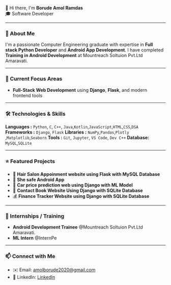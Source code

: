 👋 Hi there, I'm **Borude Amol Ramdas**  
🎓 Software Developer

---

### 🚀 About Me  
I'm a passionate Computer Engineering graduate with expertise in **Full stack Python Developer** and **Android App Development**. I have completed **Training in Android Development** at Mountreach Soltuion Pvt.Ltd Amaravati.

---

### 🔭 Current Focus Areas  
- **Full-Stack Web Development** using **Django**, **Flask**, and modern frontend tools  


---

### 🛠️ Technologies & Skills  
**Languages :** `Python`, `C`, `C++`, `Java`,`Kotlin`,`JavaScript`,`HTML`,`CSS`,`DSA`  
**Frameworks :** `Django`, `Flask`
**Libraries :** `NumPy`,`Pandas`,`Plotly `,`Matplotlib`,`Seaborn`
**Tools :** `Git`, `Jupyter`, `VS Code`, `Dev C++`
**Database:** `MySQL`,`SQLite`

---

### ⭐ Featured Projects  
- 💇 **Hair Salon Appoinment website using Flask with MySQL Database**
- 🤰 **She safe Android App**
- 🚗 **Car price prediction web using Django with ML Model**
- 📱 **Contact Book Website Using Django with SQLite Database**
- 💰 **Finance Tracker Website using Django with SQLite Database**


---

### 💼 Internships / Training 
- **Android Development Trainee** @Mountreach Soltuion Pvt.Ltd Amaravati.  
- **ML Intern** @InternPe  

---

### 📫 Connect with Me  
- ✉️ Email: amolborude2020@gmail.com 
- 🔗 LinkedIn: [LinkedIn](https://www.linkedin.com/in/amol-ramdas-borude-a8ba12330?utm_source=share&utm_campaign=share_via&utm_content=profile&utm_medium=android_app)  
